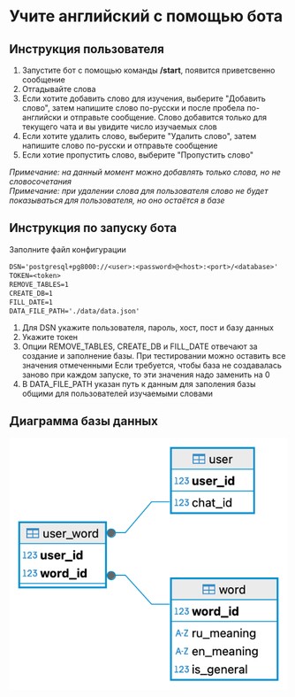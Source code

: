 # Учите английский с помощью бота

## Инструкция пользователя
1. Запустите бот с помощью команды __/start__, появится приветсвенно сообщение
2. Отгадывайте слова
3. Если хотите добавить слово для изучения, выберите "Добавить слово", затем напишите слово по-русски и после пробела по-английски и отправьте сообщение. Слово добавится только для текущего чата и вы увидите число изучаемых слов
4. Если хотите удалить слово, выберите "Удалить слово", затем напишите слово по-русски и отправьте сообщение
5. Если хотие пропустить слово, выберите "Пропустить слово"

_Примечание: на данный момент можно добавлять только слова, но не словосочетания_\
_Примечание: при удалении слова для пользователя слово не будет показываться для пользователя, но оно остаётся в базе_

## Инструкция по запуску бота

Заполните файл конфигурации
```
DSN='postgresql+pg8000://<user>:<password>@<host>:<port>/<database>'
TOKEN=<token>
REMOVE_TABLES=1
CREATE_DB=1
FILL_DATE=1
DATA_FILE_PATH='./data/data.json'
```
1. Для DSN укажите пользователя, пароль, хост, пост и базу данных
2. Укажите токен
3. Опции REMOVE_TABLES, CREATE_DB и FILL_DATE отвечают за создание и заполнение базы. При тестировании можно оставить все значения отмеченными Если требуется, чтобы база не создавалась заново при каждом запуске, то эти значения надо заменить на 0
4. В DATA_FILE_PATH указан путь к данным для заполения базы общими для пользователей изучаемыми словами

## Диаграмма базы данных
![Диаграмма базы данных](img/diagram.png)